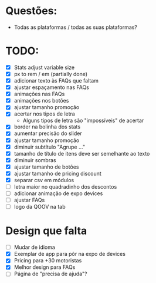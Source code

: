 # Questões:
- Todas as plataformas / todas as suas plataformas?


# TODO:
- [X] Stats adjust variable size
- [X] px to rem / em (partially done)
- [X] adicionar texto às FAQs que faltam 
- [X] ajustar espaçamento nas FAQs
- [X] animações nas FAQs 
- [X] animações nos botões
- [X] ajustar tamanho promoção
- [X] acertar nos tipos de letra
    - Alguns tipos de letra são "impossíveis" de acertar 
- [X] border na bolinha dos stats
- [X] aumentar precisão do slider
- [X] ajustar tamanho promoção 
- [X] diminuir subtítulo "Agrupe ..."
- [X] tamanho de título de itens deve ser semelhante ao texto  
- [X] diminuir sombras
- [X] ajustar tamanho de botões
- [X] ajustar tamanho de pricing discount
- [X] separar csv em módulos
- [ ] letra maior no quadradinho dos descontos
- [ ] adicionar animação de expo devices
- [ ] ajustar FAQs
- [ ] logo da QOOV na tab

# Design que falta
- [ ] Mudar de idioma
- [X] Exemplar de app para pôr na expo de devices
- [X] Pricing para +30 motoristas
- [X] Melhor design para FAQs 
- [ ] Página de "precisa de ajuda"?
